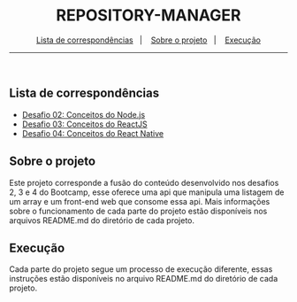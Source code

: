 <h1 align="center">
  REPOSITORY-MANAGER
</h1>

<p align="center">
  <a href="#lista-de-correspondências">Lista de correspondências</a>&nbsp;&nbsp;&nbsp;|&nbsp;&nbsp;&nbsp;
  <a href="#sobre-o-projeto">Sobre o projeto</a>&nbsp;&nbsp;&nbsp;|&nbsp;&nbsp;&nbsp;
  <a href="#execução">Execução</a>
</p>

---
<br />

## Lista de correspondências
* [Desafio 02: Conceitos do Node.js](./backend)
* [Desafio 03: Conceitos do ReactJS](./web)
* [Desafio 04: Conceitos do React Native](./mobile)

## Sobre o projeto
Este projeto corresponde a fusão do conteúdo desenvolvido nos desafios 2, 3 e 4 do Bootcamp, esse oferece uma api que manipula uma listagem de um array e um front-end web que consome essa api. Mais informações sobre o funcionamento de cada parte do projeto estão disponíveis nos arquivos README.md do diretório de cada projeto.

## Execução
Cada parte do projeto segue um processo de execução diferente, essas instruções estão disponíveis no arquivo README.md do diretório de cada projeto.
